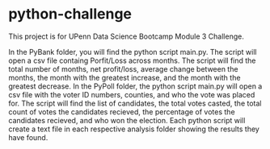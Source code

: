 # python-challenge

This project is for UPenn Data Science Bootcamp Module 3 Challenge. 

In the PyBank folder, you will find the python script main.py. The script will open a csv file containg Porfit/Loss across months. The script will find the total number of months, net profit/loss, average change between the months, the month with the greatest increase, and the month with the greatest decrease.
In the PyPoll folder, the python script main.py will open a csv file with the voter ID numbers, counties, and who the vote was placed for. The script will find the list of candidates, the total votes casted, the total count of votes the candidates recieved, the percentage of votes the candidates recieved, and who won the election. 
Each python script will create a text file in each respective analysis folder showing the results they have found. 
